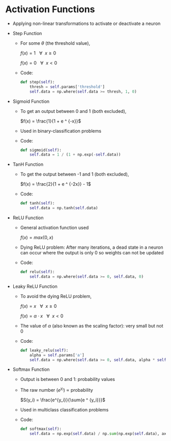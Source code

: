 # Activation Functions

- Applying non-linear transformations to activate or deactivate a neuron
- Step Function
    - For some $\theta$ (the threshold value),
        
        $f(x) = 1 ~ ~ ~ \forall ~ ~ x \ge 0$
        
        $f(x) = 0 ~ ~ ~ \forall ~ ~ x < 0$
        
    - Code:
        
        ```python
        def step(self):
            thresh = self.params['threshold']
            self.data = np.where(self.data >= thresh, 1, 0)
        ```
        
- Sigmoid Function
    - To get an output between 0 and 1 (both excluded),
        
        $f(x) = \frac{1}{1 + e ^ {-x}}$
        
    - Used in binary-classification problems
    - Code:
        
        ```python
        def sigmoid(self):
            self.data = 1 / (1 + np.exp(-self.data))
        ```
        
- TanH Function
    - To get the output between -1 and 1 (both excluded),
        
        $f(x) = \frac{2}{1 + e ^ {-2x}} - 1$
        
    - Code:
        
        ```python
        def tanh(self):
            self.data = np.tanh(self.data)
        ```
        
- ReLU Function
    - General activation function used
        
        $f(x) = max(0, x)$
        
    - Dying ReLU problem: After many iterations, a dead state in a neuron can occur where the output is only 0 so weights can not be updated
    - Code:
        
        ```python
        def relu(self):
            self.data = np.where(self.data >= 0, self.data, 0)
        ```
        
- Leaky ReLU Function
    - To avoid the dying ReLU problem,
        
        $f(x) = x ~ ~ ~ \forall ~ ~ x \ge 0$
        
        $f(x) = \alpha \cdot x ~ ~ ~ \forall ~ ~ x < 0$
        
    - The value of $\alpha$ (also known as the scaling factor): very small but not 0
    - Code:
        
        ```python
        def leaky_relu(self):
            alpha = self.params['a']
            self.data = np.where(self.data >= 0, self.data, alpha * self.data)
        ```
        
- Softmax Function
    - Output is between 0 and 1: probability values
    - The raw number ($e^{y_{i}}$) $\propto$ probability
        
        $S(y_i) = \frac{e^{y_i}}{\sum{e ^ {y_i}}}$
        
    - Used in multiclass classification problems
    - Code:
        
        ```python
        def softmax(self):
            self.data = np.exp(self.data) / np.sum(np.exp(self.data), axis = 0)
        ```